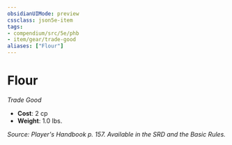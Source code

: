 ```yaml
---
obsidianUIMode: preview
cssclass: json5e-item
tags:
- compendium/src/5e/phb
- item/gear/trade-good
aliases: ["Flour"]
---
```

# Flour
*Trade Good*  

- **Cost**: 2 cp
- **Weight**: 1.0 lbs.

*Source: Player's Handbook p. 157. Available in the SRD and the Basic Rules.*